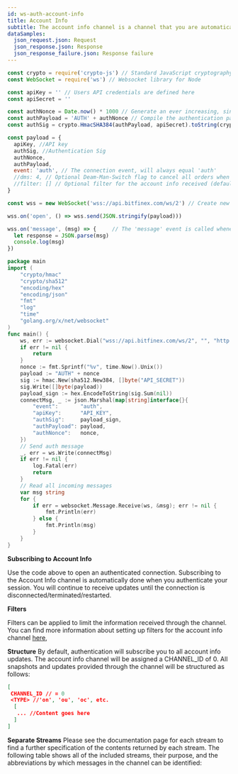 ```yaml
---
id: ws-auth-account-info
title: Account Info
subtitle: The account info channel is a channel that you are automatically subscribed to when you authenticate your session. It provides all the pertinent info for your orders, positions, trades, funding offers and loans, balances, and more.
dataSamples:
  json_request.json: Request
  json_response.json: Response
  json_response_failure.json: Response failure
---
```

```javascript [1590590455332005-javascript]
const crypto = require('crypto-js') // Standard JavaScript cryptography library
const WebSocket = require('ws') // Websocket library for Node

const apiKey = '' // Users API credentials are defined here
const apiSecret = ''

const authNonce = Date.now() * 1000 // Generate an ever increasing, single use value. (a timestamp satisfies this criteria)
const authPayload = 'AUTH' + authNonce // Compile the authentication payload, this is simply the string 'AUTH' prepended to the nonce value
const authSig = crypto.HmacSHA384(authPayload, apiSecret).toString(crypto.enc.Hex) // The authentication payload is hashed using the private key, the resulting hash is output as a hexadecimal string

const payload = {
  apiKey, //API key
  authSig, //Authentication Sig
  authNonce, 
  authPayload,
  event: 'auth', // The connection event, will always equal 'auth'
  //dms: 4, // Optional Deam-Man-Switch flag to cancel all orders when socket is closed
  //filter: [] // Optional filter for the account info received (default = everything)
}

const wss = new WebSocket('wss://api.bitfinex.com/ws/2') // Create new Websocket

wss.on('open', () => wss.send(JSON.stringify(payload)))

wss.on('message', (msg) => {     // The 'message' event is called whenever the ws recieves ANY message
  let response = JSON.parse(msg)
  console.log(msg)
})
```

```go [1590590455332005-go]
package main
import (
    "crypto/hmac"
    "crypto/sha512"
    "encoding/hex"
    "encoding/json"
    "fmt"
    "log"
    "time"
    "golang.org/x/net/websocket"
)
func main() {
    ws, err := websocket.Dial("wss://api.bitfinex.com/ws/2", "", "http://localhost/")
    if err != nil {
        return
    }
    nonce := fmt.Sprintf("%v", time.Now().Unix())
    payload := "AUTH" + nonce
    sig := hmac.New(sha512.New384, []byte("API_SECRET"))
    sig.Write([]byte(payload))
    payload_sign := hex.EncodeToString(sig.Sum(nil))
    connectMsg, _ := json.Marshal(map[string]interface{}{
        "event":       "auth",
        "apiKey":      "API_KEY",
        "authSig":     payload_sign,
        "authPayload": payload,
        "authNonce":   nonce,
    })
    // Send auth message
    _, err = ws.Write(connectMsg)
    if err != nil {
        log.Fatal(err)
        return
    }
    // Read all incoming messages
    var msg string
    for {
        if err = websocket.Message.Receive(ws, &msg); err != nil {
            fmt.Println(err)
        } else {
            fmt.Println(msg)
        }
    }
}
```

**Subscribing to Account Info**

Use the code above to open an authenticated connection. Subscribing to the Account Info channel is automatically done when you authenticate your session. You will continue to receive updates until the connection is disconnected/terminated/restarted.



**Filters**

Filters can be applied to limit the information received through the channel. You can find more information about setting up filters for the account info channel [here](https://docs.bitfinex.com/docs/ws-auth#section-channel-filters),

**Structure**
By default, authentication will subscribe you to all account info updates. The account info channel will be assigned a CHANNEL_ID of 0. All snapshots and updates provided through the channel will be structured as follows:

```json
[
 CHANNEL_ID // = 0
 <TYPE> //'on', 'ou', 'oc', etc. 
  [
   ... //Content goes here
  ]
]

```

**Separate Streams**
Please see the documentation page for each stream to find a further specification of the contents returned by each stream. The following table shows all of the included streams, their purpose, and the abbreviations by which messages in the channel can be identified:

